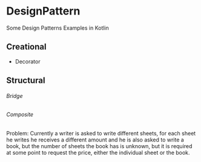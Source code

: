 # DesignPattern
Some Design Patterns Examples in Kotlin

## Creational
* Decorator 

## Structural
###### Bridge
###### Composite
Problem: 
Currently a writer is asked to write different sheets, for each sheet he writes he receives a different amount and he is also asked to write a book, but the number of sheets the book has is unknown, but it is required at some point to request the price, either the individual sheet or the book.
